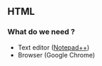 ## HTML

### What do we need ? 

 - Text editor ([Notepad++](https://notepad-plus-plus.org/downloads/))
 - Browser (Google Chrome)
